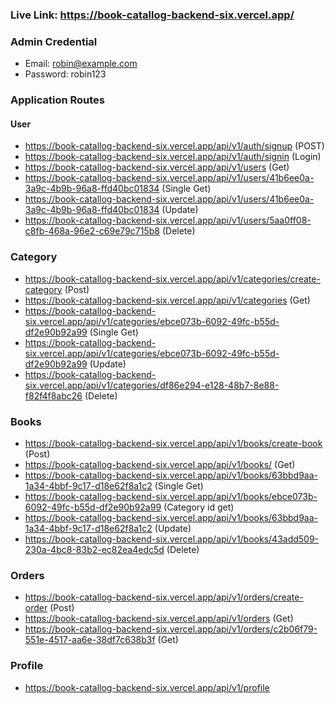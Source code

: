### Live Link: https://book-catallog-backend-six.vercel.app/

### Admin Credential
* Email: robin@example.com
* Password: robin123

### Application Routes

#### User
* https://book-catallog-backend-six.vercel.app/api/v1/auth/signup (POST)
* https://book-catallog-backend-six.vercel.app/api/v1/auth/signin (Login)
* https://book-catallog-backend-six.vercel.app/api/v1/users (Get)
* https://book-catallog-backend-six.vercel.app/api/v1/users/41b6ee0a-3a9c-4b9b-96a8-ffd40bc01834 (Single Get)
* https://book-catallog-backend-six.vercel.app/api/v1/users/41b6ee0a-3a9c-4b9b-96a8-ffd40bc01834 (Update)
* https://book-catallog-backend-six.vercel.app/api/v1/users/5aa0ff08-c8fb-468a-96e2-c69e79c715b8 (Delete)

### Category
* https://book-catallog-backend-six.vercel.app/api/v1/categories/create-category (Post)
* https://book-catallog-backend-six.vercel.app/api/v1/categories (Get) 
* https://book-catallog-backend-six.vercel.app/api/v1/categories/ebce073b-6092-49fc-b55d-df2e90b92a99 (Single Get)
* https://book-catallog-backend-six.vercel.app/api/v1/categories/ebce073b-6092-49fc-b55d-df2e90b92a99 (Update)
* https://book-catallog-backend-six.vercel.app/api/v1/categories/df86e294-e128-48b7-8e88-f82f4f8abc26 (Delete)

### Books
* https://book-catallog-backend-six.vercel.app/api/v1/books/create-book (Post)
* https://book-catallog-backend-six.vercel.app/api/v1/books/ (Get)
* https://book-catallog-backend-six.vercel.app/api/v1/books/63bbd9aa-1a34-4bbf-9c17-d18e62f8a1c2 (Single Get)
* https://book-catallog-backend-six.vercel.app/api/v1/books/ebce073b-6092-49fc-b55d-df2e90b92a99 (Category id get)
* https://book-catallog-backend-six.vercel.app/api/v1/books/63bbd9aa-1a34-4bbf-9c17-d18e62f8a1c2 (Update)
* https://book-catallog-backend-six.vercel.app/api/v1/books/43add509-230a-4bc8-83b2-ec82ea4edc5d (Delete)

### Orders
* https://book-catallog-backend-six.vercel.app/api/v1/orders/create-order (Post)
* https://book-catallog-backend-six.vercel.app/api/v1/orders (Get)
* https://book-catallog-backend-six.vercel.app/api/v1/orders/c2b06f79-551e-4517-aa6e-38df7c638b3f (Get)

### Profile
* https://book-catallog-backend-six.vercel.app/api/v1/profile


